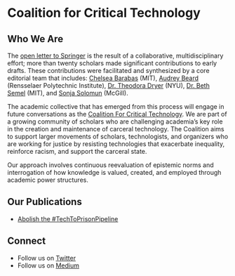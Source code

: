 # Coalition for Critical Technology
## Who We Are
The [open letter to
Springer](https://medium.com/@CoalitionForCriticalTechnology/abolish-the-techtoprisonpipeline-9b5b14366b16)
is the result of a collaborative, multidisciplinary effort; more than twenty
scholars made significant contributions to early drafts. These contributions
were facilitated and synthesized by a core editorial team that includes:
[Chelsea Barabas](https://twitter.com/chels_bar) (MIT), [Audrey Beard](https://ethicsof.tech) (Rensselaer Polytechnic Institute), [Dr.
Theodora Dryer](https://twitter.com/theodorajewell) (NYU), [Dr. Beth Semel](https://twitter.com/bethmsemel) (MIT), and [Sonja Solomun](https://twitter.com/SonjaSolomun) (McGill).

The academic collective that has emerged from this process will engage in
future conversations as the [Coalition For Critical
Technology](twitter.com/forcriticaltech). We are part of a growing community of
scholars who are challenging academia’s key role in the creation and
maintenance of carceral technology. The Coalition aims to support larger
movements of scholars, technologists, and organizers who are working for
justice by resisting technologies that exacerbate inequality, reinforce racism,
and support the carceral state.

Our approach involves continuous reevaluation of epistemic norms and
interrogation of how knowledge is valued, created, and employed through
academic power structures.

## Our Publications
- [Abolish the #TechToPrisonPipeline](https://medium.com/@CoalitionForCriticalTechnology/abolish-the-techtoprisonpipeline-9b5b14366b16)

## Connect
- Follow us on [Twitter](twitter.com/forcriticaltech)
- Follow us on [Medium](https://medium.com/@CoalitionForCriticalTechnology)
